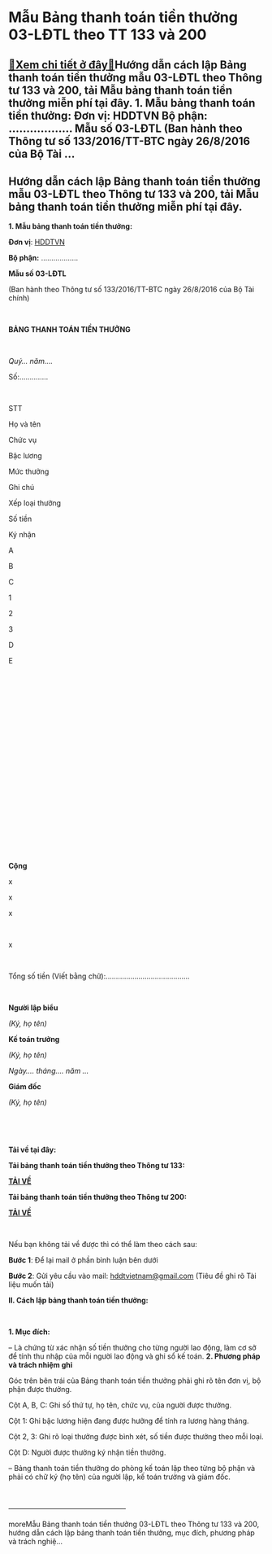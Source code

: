 Mẫu Bảng thanh toán tiền thưởng 03-LĐTL theo TT 133 và 200
==========================================================

[:gift:Xem chi tiết ở đây:gift:](https://hddtvn.com/mau-bang-thanh-toan-tien-thuong-03-ldtl-theo-tt-133-va-200/)Hướng dẫn cách lập Bảng thanh toán tiền thưởng mẫu 03-LĐTL theo Thông tư 133 và 200, tải Mẫu bảng thanh toán tiền thưởng miễn phí tại đây. 1. Mẫu bảng thanh toán tiền thưởng: Đơn vị: HDDTVN Bộ phận: ……………… Mẫu số 03-LĐTL (Ban hành theo Thông tư số 133/2016/TT-BTC ngày 26/8/2016 của Bộ Tài …
---------------------------------------------------------------------------------------------------------------------------------------------------------------------------------------------------------------------------------------------------------------------------------------------------



Hướng dẫn cách lập Bảng thanh toán tiền thưởng mẫu 03-LĐTL theo Thông tư 133 và 200, tải Mẫu bảng thanh toán tiền thưởng miễn phí tại đây.
--------------------------------------------------------------------------------------------------------------------------------------------


**1. Mẫu bảng thanh toán tiền thưởng:**







**Đơn vị**: [HDDTVN](http://hddtvn.com/ "HDDTVN")  

**Bộ phận:** ………………


**Mẫu số 03-LĐTL**

(Ban hành theo Thông tư số 133/2016/TT-BTC ngày 26/8/2016 của Bộ Tài chính)




 



**BẢNG THANH TOÁN TIỀN THƯỞNG**




 

*Quý… năm….* 

Số:…………..



 






STT

Họ và tên

Chức vụ

Bậc lương

Mức thưởng

Ghi chú



Xếp loại thưởng

Số tiền

Ký nhận



A

B

C

1

2

3

D

E



 

   

    

    

  

 

 

 

 

 

 



 

**Cộng**

x

x

x

 

x

 



Tổng số tiền (Viết bằng chữ):…………………………………..  

  






  

**Người lập biểu**  

*(Ký, họ tên)*

  

**Kế toán trưởng**  

*(Ký, họ tên)*

*Ngày…. tháng…. năm …*  

**Giám đốc**  

*(Ký, họ tên)*



   

  


**Tải về tại đây:**


**Tải bảng thanh toán tiền thưởng theo Thông tư 133:**



**[TẢI VỀ](http://drive.google.com/open?id=0B24q-XZt4667SXZGNU5CejB4cDQ "tải theo thông tư 133")**

**Tải bảng thanh toán tiền thưởng theo Thông tư 200:**



[**TẢI VỀ**](https://drive.google.com/file/d/0B24q-XZt4667ME1SWEUyX0FmTzA "tải theo thông tư 200")

  

  

Nếu bạn không tải về được thì có thể làm theo cách sau:  

**Bước 1**: Để lại mail ở phần bình luận bên dưới  

**Bước 2**: Gửi yêu cầu vào mail: [hddtvietnam@gmail.com](mailto:hddtvietnam@gmail.com) (Tiêu đề ghi rõ Tài liệu muốn tải)

**II. Cách lập bảng thanh toán tiền thưởng:**

  

  

**1. Mục đích:**  

 – Là chứng từ xác nhận số tiền thưởng cho từng người lao động, làm cơ sở để tính thu nhập của mỗi người lao động và ghi sổ kế toán.
**2. Phương pháp và trách nhiệm ghi**


 Góc trên bên trái của Bảng thanh toán tiền thưởng phải ghi rõ tên đơn vị, bộ phận được thưởng.  

 Cột A, B, C: Ghi số thứ tự, họ tên, chức vụ, của người được thưởng.  

 Cột 1: Ghi bậc lương hiện đang được hưởng để tính ra lương hàng tháng.  

 Cột 2, 3: Ghi rõ loại thưởng được bình xét, số tiền được thưởng theo mỗi loại.  

 Cột D: Người được thưởng ký nhận tiền thưởng.


 – Bảng thanh toán tiền thưởng do phòng kế toán lập theo từng bộ phận và phải có chữ ký (họ tên) của người lập, kế toán trưởng và giám đốc.

  

  

 ————————————————–
  




moreMẫu Bảng thanh toán tiền thưởng 03-LĐTL theo Thông tư 133 và 200, hướng dẫn cách lập bảng thanh toán tiền thưởng, mục đích, phương pháp và trách nghiệ…

